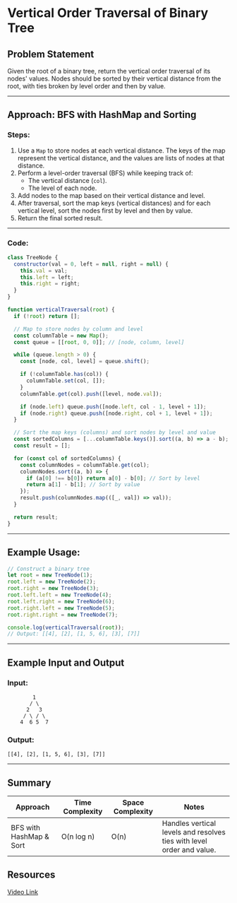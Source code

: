 # Vertical Order Traversal of Binary Tree

## Problem Statement

Given the root of a binary tree, return the vertical order traversal of its nodes' values. Nodes should be sorted by their vertical distance from the root, with ties broken by level order and then by value.

---

## Approach: BFS with HashMap and Sorting

### Steps:

1. Use a `Map` to store nodes at each vertical distance. The keys of the map represent the vertical distance, and the values are lists of nodes at that distance.
2. Perform a level-order traversal (BFS) while keeping track of:
   - The vertical distance (`col`).
   - The level of each node.
3. Add nodes to the map based on their vertical distance and level.
4. After traversal, sort the map keys (vertical distances) and for each vertical level, sort the nodes first by level and then by value.
5. Return the final sorted result.

---

### Code:

```javascript
class TreeNode {
  constructor(val = 0, left = null, right = null) {
    this.val = val;
    this.left = left;
    this.right = right;
  }
}

function verticalTraversal(root) {
  if (!root) return [];

  // Map to store nodes by column and level
  const columnTable = new Map();
  const queue = [[root, 0, 0]]; // [node, column, level]

  while (queue.length > 0) {
    const [node, col, level] = queue.shift();

    if (!columnTable.has(col)) {
      columnTable.set(col, []);
    }
    columnTable.get(col).push([level, node.val]);

    if (node.left) queue.push([node.left, col - 1, level + 1]);
    if (node.right) queue.push([node.right, col + 1, level + 1]);
  }

  // Sort the map keys (columns) and sort nodes by level and value
  const sortedColumns = [...columnTable.keys()].sort((a, b) => a - b);
  const result = [];

  for (const col of sortedColumns) {
    const columnNodes = columnTable.get(col);
    columnNodes.sort((a, b) => {
      if (a[0] !== b[0]) return a[0] - b[0]; // Sort by level
      return a[1] - b[1]; // Sort by value
    });
    result.push(columnNodes.map(([_, val]) => val));
  }

  return result;
}
```

---

## Example Usage:

```javascript
// Construct a binary tree
let root = new TreeNode(1);
root.left = new TreeNode(2);
root.right = new TreeNode(3);
root.left.left = new TreeNode(4);
root.left.right = new TreeNode(6);
root.right.left = new TreeNode(5);
root.right.right = new TreeNode(7);

console.log(verticalTraversal(root));
// Output: [[4], [2], [1, 5, 6], [3], [7]]
```

---

## Example Input and Output

### Input:

```
        1
       / \
      2   3
     / \ / \
    4  6 5  7
```

### Output:

```
[[4], [2], [1, 5, 6], [3], [7]]
```

---

## Summary

| Approach                | Time Complexity | Space Complexity | Notes                                                                 |
| ----------------------- | --------------- | ---------------- | --------------------------------------------------------------------- |
| BFS with HashMap & Sort | O(n log n)      | O(n)             | Handles vertical levels and resolves ties with level order and value. |

## Resources

[Video Link](https://www.youtube.com/watch?v=q_a6lpbKJdw&list=PLgUwDviBIf0q8Hkd7bK2Bpryj2xVJk8Vk&index=22&ab_channel=takeUforward)

